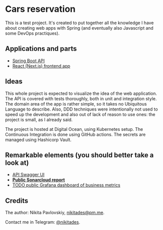# Cars reservation

This is a test project. It's created to put together all the knowledge I have about creating web apps with Spring (and eventually also Javascript and some DevOps practiques).

## Applications and parts

- [Spring Boot API](apps/api/README.md)
- [React (Next.js) frontend app](apps/website/README.md)

## Ideas

This whole project is expected to visualize the idea of the web application. The API is covered with tests thoroughly, both in unit and integration style. The domain area of the app is rather simple, so it takes no Ubiquitous Language to describe. Also, DDD techniques were intentionally not used to speed up the development and also out of lack of reason to use ones: the project is small, as I already said.

The project is hosted at Digital Ocean, using Kubernetes setup.
The Continuous Integration is done using GitHub actions.
The secrets are managed using Hashicorp Vault.

## Remarkable elements (you should better take a look at)

- [API Swagger UI](https://api.carres.nikitades.com/open/swagger-ui)
- [**Public Sonarcloud report**](https://sonarcloud.io/project/overview?id=leathermen_carres_api)
- [TODO public Grafana dashboard of business metrics](somewhere)

## Credits

The author: Nikita Pavlovskiy, [nikitades@pm.me](nikitades@pm.me).

Contact me in Telegram: [@nikitades](https://t.me/nikitades).